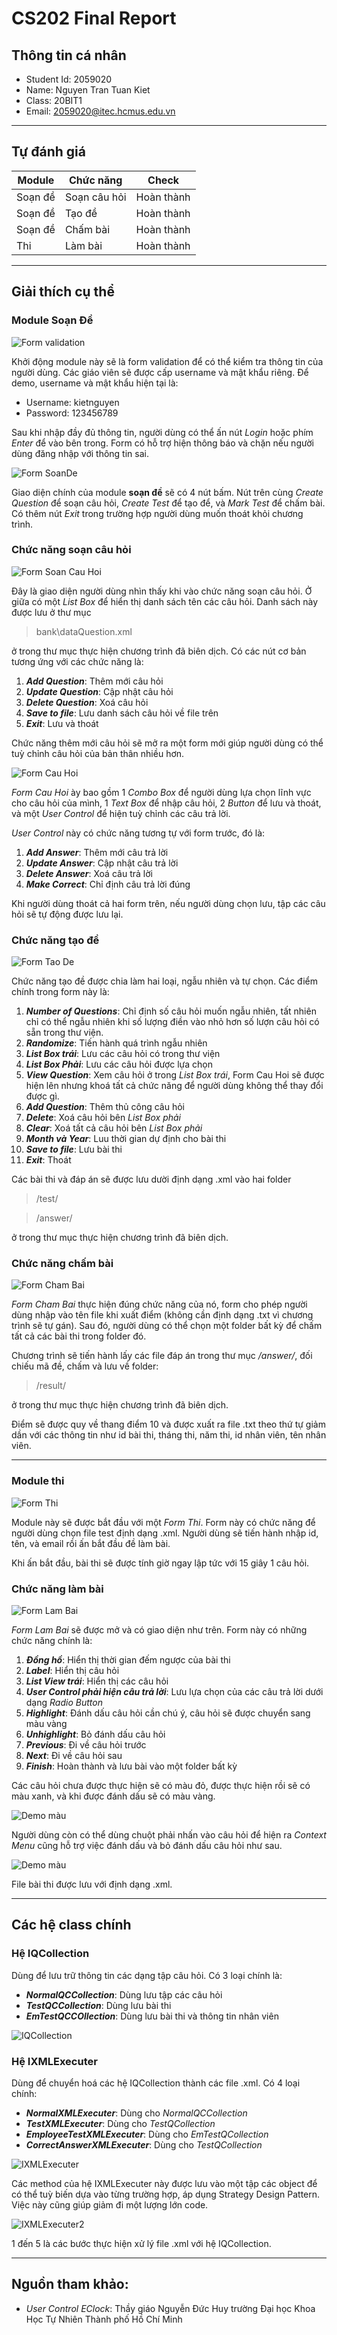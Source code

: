 # CS202 Final Report

## Thông tin cá nhân

- Student Id: 2059020
- Name: Nguyen Tran Tuan Kiet
- Class: 20BIT1
- Email: 2059020@itec.hcmus.edu.vn

---

## Tự đánh giá

| Module | Chức năng | Check | 
|---|---|---|
| Soạn đề | Soạn câu hỏi | Hoàn thành |
| Soạn đề | Tạo đề | Hoàn thành |
| Soạn đề | Chấm bài | Hoàn thành |
| Thi | Làm bài | Hoàn thành |

---

## Giải thích cụ thể

### **Module Soạn Đề** 

![Form validation](./img/1.png)

Khởi động module này sẽ là form validation để có thể kiểm tra thông tin của người dùng. Các giáo viên sẽ được cấp username và mật khẩu riêng. Để demo, username và mật khẩu hiện tại là:

- Username: kietnguyen
- Password: 123456789

Sau khi nhập đầy đủ thông tin, người dùng có thể ấn nút *Login* hoặc phím *Enter* để vào bên trong. Form có hỗ trợ hiện thông báo và chặn nếu người dùng đăng nhập với thông tin sai.

![Form SoanDe](./img/5.png)

Giao diện chính của module **soạn đề** sẽ có 4 nút bấm. Nút trên cùng *Create Question* để soạn câu hỏi, *Create Test* để tạo để, và *Mark Test* để chấm bài. Có thêm nút *Exit* trong trường hợp người dùng muốn thoát khỏi chương trình.

### Chức năng soạn câu hỏi 

![Form Soan Cau Hoi](./img/2.png)

Đây là giao diện người dùng nhìn thấy khi vào chức năng soạn câu hỏi. Ở giữa có một *List Box* để hiển thị danh sách tên các câu hỏi. Danh sách này được lưu ở thư mục 

> bank\dataQuestion.xml

ở trong thư mục thực hiện chương trình đã biên dịch. Có các nút cơ bản tương ứng với các chức năng là:

1. ***Add Question***: Thêm mới câu hỏi
2. ***Update Question***: Cập nhật câu hỏi
3. ***Delete Question***: Xoá câu hỏi
4. ***Save to file***: Lưu danh sách câu hỏi về file trên
5. ***Exit***: Lưu và thoát 

Chức năng thêm mới câu hỏi sẽ mở ra một form mới giúp người dùng có thể tuỳ chỉnh câu hỏi của bản thân nhiều hơn. 

![Form Cau Hoi](./img/3.png)

*Form Cau Hoi* ày bao gồm 1 *Combo Box* để người dùng lựa chọn lĩnh vực cho câu hỏi của mình, 1 *Text Box* để nhập câu hỏi, 2 *Button* để lưu và thoát, và một *User Control* để hiện tuỳ chỉnh các câu trả lời.

*User Control* này có chức năng tương tự với form trước, đó là:

1. ***Add Answer***: Thêm mới câu trả lời
2. ***Update Answer***: Cập nhật câu trả lời
3. ***Delete Answer***: Xoá câu trả lời
4. ***Make Correct***: Chỉ định câu trả lời đúng

Khi người dùng thoát cả hai form trên, nếu người dùng chọn lưu, tập các câu hỏi sẽ tự động được lưu lại.

### Chức năng tạo đề

![Form Tao De](./img/4.png)

Chức năng tạo đề được chia làm hai loại, ngẫu nhiên và tự chọn. Các điểm chính trong form này là:

1. ***Number of Questions***: Chỉ định số câu hỏi muốn ngẫu nhiên, tất nhiên chỉ có thể ngẫu nhiên khi số lượng điền vào nhỏ hơn số lượn câu hỏi có sẵn trong thư viện.
2. ***Randomize***: Tiến hành quá trình ngẫu nhiên
3. ***List Box trái***: Lưu các câu hỏi có trong thư viện
4. ***List Box Phải***: Lưu các câu hỏi được lựa chọn
5. ***View Question***: Xem câu hỏi ở trong *List Box trái*, Form Cau Hoi sẽ được hiện lên nhưng khoá tất cả chức năng để người dùng không thể thay đổi được gì.
6. ***Add Question***: Thêm thủ công câu hỏi
7. ***Delete***: Xoá câu hỏi bên *List Box phải*
8. ***Clear***: Xoá tất cả câu hỏi bên *List Box phải*
9. ***Month và Year***: Luu thời gian dự định cho bài thi
10. ***Save to file***: Lưu bài thi
11. ***Exit***: Thoát

Các bài thi và đáp án sẽ được lưu dười định dạng .xml vào hai folder

> /test/

> /answer/

ở trong thư mục thực hiện chương trình đã biên dịch. 

### Chức năng chấm bài

![Form Cham Bai](./img/6.png)

*Form Cham Bai* thực hiện đúng chức năng của nó, form cho phép người dùng nhập vào tên file khi xuất điểm (không cần định dạng .txt vì chương trình sẽ tự gán). Sau đó, người dùng có thể chọn một folder bất kỳ để chấm tất cả các bài thi trong folder đó.

Chương trình sẽ tiến hành lấy các file đáp án trong thư mục */answer/*, đối chiếu mã đề, chấm và lưu về folder:

> /result/

ở trong thư mục thực hiện chương trình đã biên dịch. 

Điểm sẽ được quy về thang điểm 10 và được xuất ra file .txt theo thứ tự giảm dần với các thông tin như id bài thi, tháng thi, năm thi, id nhân viên, tên nhân viên.

---

### **Module thi**

![Form Thi](./img/9.png)

Module này sẽ được bắt đầu với một *Form Thi*. Form này có chức năng để người dùng chọn file test định dạng .xml. Người dùng sẽ tiến hành nhập id, tên, và email rồi ấn bắt đầu đề làm bài.

Khi ấn bắt đầu, bài thi sẽ được tính giờ ngay lập tức với 15 giây 1 câu hỏi.  

### Chức năng làm bài 

![Form Lam Bai](./img/7.png)

*Form Lam Bai* sẽ được mở và có giao diện như trên. Form này có những chức năng chính là: 

1. ***Đồng hồ***: Hiển thị thời gian đếm ngược của bài thi
2. ***Label***: Hiển thị câu hỏi
3. ***List View trái***: Hiển thị các câu hỏi
4. ***User Control phải hiện câu trả lời***: Lưu lựa chọn của các câu trả lời dưới dạng *Radio Button*
5. ***Highlight***: Đánh dấu câu hỏi cần chú ý, câu hỏi sẽ được chuyển sang màu vàng
6. ***Unhighlight***: Bỏ đánh dấu câu hỏi
7. ***Previous***: Đi về câu hỏi trước
8. ***Next***: Đi về câu hỏi sau
9. ***Finish***: Hoàn thành và lưu bài vào một folder bất kỳ

Các câu hỏi chưa được thực hiện sẽ có màu đỏ, được thực hiện rồi sẽ có màu xanh, và khi được đánh dấu sẽ có màu vàng.

![Demo màu](./img/8.png)

Người dùng còn có thể dùng chuột phải nhấn vào câu hỏi để hiện ra *Context Menu* cũng hỗ trợ việc đánh dấu và bỏ đánh dấu câu hỏi như sau.

![Demo màu](./img/10.png)

File bài thi được lưu với định dạng .xml.

___

## Các hệ class chính

### Hệ IQCollection 

Dùng để lưu trữ thông tin các dạng tập câu hỏi. Có 3 loại chính là:

- ***NormalQCCollection***: Dùng lưu tập các câu hỏi
- ***TestQCCollection***: Dùng lưu bài thi
- ***EmTestQCCOllection***: Dùng lưu bài thi và thông tin nhân viên

![IQCollection](./img/11.png)

### Hệ IXMLExecuter

Dùng để chuyển hoá các hệ IQCollection thành các file .xml. Có 4 loại chính:

- ***NormalXMLExecuter***: Dùng cho *NormalQCCollection*
- ***TestXMLExecuter***: Dùng cho *TestQCollection* 
- ***EmployeeTestXMLExecuter***: Dùng cho *EmTestQCollection*
- ***CorrectAnswerXMLExecuter***: Dùng cho *TestQCollection*

![IXMLExecuter](./img/12.png)

Các method của hệ IXMLExecuter này được lưu vào một tập các object để có thể tuỳ biến dựa vào từng trường hợp, áp dụng Strategy Design Pattern. Việc này cũng giúp giảm đi một lượng lớn code.  

![IXMLExecuter2](./img/13.png)

1 đến 5 là các bước thực hiện xử lý file .xml với hệ IQCollection.

___

## Nguồn tham khảo:

- *User Control EClock*: Thầy giáo Nguyễn Đức Huy trường Đại học Khoa Học Tự Nhiên Thành phố Hồ Chí Minh
